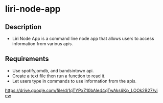 # liri-node-app

## Description 
- Liri Node App is a command line node app that allows users to access information from various apis.

## Requirements
- Use spotify,omdb, and bandsintown api.
- Create a text file then run a function to read it.
- Let users type in commands to use information from the apis.



 https://drive.google.com/file/d/1qTYPxZ10bAle44qTwAks6Kp_LOOk2B27/view
